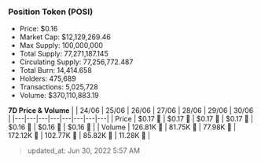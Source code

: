 
  ### Position Token (POSI)
  - Price: $0.16
  - Market Cap: $12,129,269.46
  - Max Supply: 100,000,000
  - Total Supply: 77,271,187.145
  - Circulating Supply: 77,256,772.487
  - Total Burn: 14,414.658
  - Holders: 475,689
  - Transactions: 5,025,728
  - Volume: $370,110,883.19

  **7D Price & Volume**
  | | 24&#x2F;06 | 25&#x2F;06 | 26&#x2F;06 | 27&#x2F;06 | 28&#x2F;06 | 29&#x2F;06 | 30&#x2F;06 |
  |---|---|---|---|---|---|---|---|
  | Price | $0.17 🔻 | $0.17 🔻 | $0.17 🔻 | $0.17 🔻 | $0.16 🔻 | $0.16 🔻 | $0.16 🔻 |
  | Volume | 126.81K 🚀 | 81.75K 🔻 | 77.98K 🔻 | 172.12K 🚀 | 102.77K 🔻 | 85.82K 🔻 | 11.28K 🔻 |

  > updated_at: Jun 30, 2022 5:57 AM
